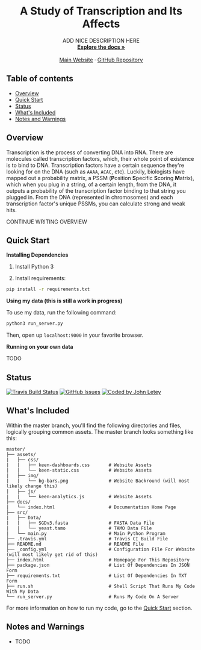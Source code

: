 <p align="center">
<!--   <a href="">
    <img src="research_project_logo.svg" alt="" width=72 height=72>
  </a> -->

  <h1 align="center">A Study of Transcription and Its Affects</h1>

  <p align="center">
    ADD NICE DESCRIPTION HERE
    <br>
    <a href="https://johnletey.github.io/A-Study-of-Transcription-and-Its-Affects/docs/docs_home.html"><strong>Explore the docs »</strong></a>
    <br>
    <br>
    <a href="https://johnletey.github.io/A-Study-of-Transcription-and-Its-Affects">Main Website</a>
    ·
    <a href="https://github.com/JohnLetey/A-Study-of-Transcription-and-Its-Affects">GitHub Repository</a>
  </p>
</p>

## Table of contents

- [Overview](#overview)
- [Quick Start](#quick-start)
- [Status](#status)
- [What's Included](#whats-included)
- [Notes and Warnings](#notes-and-warnings)

## Overview

Transcription is the process of converting DNA into RNA. There are molecules called transcription factors, which, their whole point of existence is to bind to DNA. Transcription factors have a certain sequence they're looking for on the DNA (such as `AAAA`, `ACAC`, etc). Luckily, biologists have mapped out a probability matrix, a PSSM (**P**osition **S**pecific **S**coring **M**atrix), which when you plug in a string, of a certain length, from the DNA, it outputs a probability of the transcription factor binding to that string you plugged in. From the DNA (represented in chromosomes) and each transcription factor's unique PSSMs, you can calculate strong and weak hits. 

CONTINUE WRITING OVERVIEW

## Quick Start

**Installing Dependencies**

1. Install Python 3

2. Install requirements:

```sh
pip install -r requirements.txt
```
   
**Using my data (this is still a work in progress)**

To use my data, run the following command:
    
```sh
python3 run_server.py
```
    
Then, open up `localhost:9000` in your favorite browser.

**Running on your own data**

TODO

## Status

[![Travis Build Status][travis-image]][travis-url]
[![GitHub Issues][issues-image]][issues-url]
[![Coded by John Letey][coded-by-image]][coded-by-image]

## What's Included

Within the master branch, you'll find the following directories and files, logically grouping common assets. The master branch looks something like this:

```
master/
├── assets/
|   ├── css/
|   |   ├── keen-dashboards.css       # Website Assets
|   |   └── keen-static.css           # Website Assets
|   ├── img/ 
|   |   └── bg-bars.png               # Website Backround (will most likely change this)
|   ├── js/
|   |   └── keen-analytics.js         # Website Assets
├── docs/
|   └── index.html                    # Documentation Home Page
├── src/
|   ├── Data/
|   |   ├── SGDv3.fasta               # FASTA Data File
|   |   └── yeast.tamo                # TAMO Data File
|   └── main.py                       # Main Python Program
├── .travis.yml                       # Travis CI Build File
├── README.md                         # README File
├── _config.yml                       # Configuration File For Website (will most likely get rid of this)
├── index.html                        # Homepage For This Repository
├── package.json                      # List Of Dependencies In JSON Form
├── requirements.txt                  # List Of Dependencies In TXT Form
├── run.sh                            # Shell Script That Runs My Code With My Data
└── run_server.py                     # Runs My Code On A Server
```

For more information on how to run my code, go to the [Quick Start](#quick-start) section.

## Notes and Warnings

* TODO

<!-- Badges -->

[travis-url]: https://travis-ci.org/JohnLetey/A-Study-of-Transcription-and-Its-Affects
[travis-image]: https://img.shields.io/travis/JohnLetey/A-Study-of-Transcription-and-Its-Affects/master.svg?style=flat-square

[issues-url]: https://github.com/JohnLetey/A-Study-of-Transcription-and-Its-Affects/issues
[issues-image]: https://img.shields.io/github/issues/JohnLetey/A-Study-of-Transcription-and-Its-Affects.svg?style=flat-square

[coded-by-url]: https://github.com/JohnLetey
[coded-by-image]: https://img.shields.io/badge/%3C%2F%3E%20by-John%20Letey-3085d6.svg?style=flat-square
